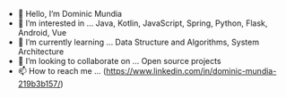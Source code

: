 - 👋 Hello, I’m Dominic Mundia
- 👀 I’m interested in ... Java, Kotlin, JavaScript, Spring, Python, Flask, Android, Vue 
- 🌱 I’m currently learning ... Data Structure and Algorithms, System Architecture 
- 💞️ I’m looking to collaborate on ... Open source projects
- 📫 How to reach me ... (https://www.linkedin.com/in/dominic-mundia-219b3b157/)

<!---
Mundiaem/Mundiaem is a ✨ special ✨ repository because its `README.md` (this file) appears on your GitHub profile.
You can click the Preview link to take a look at your changes.
--->
